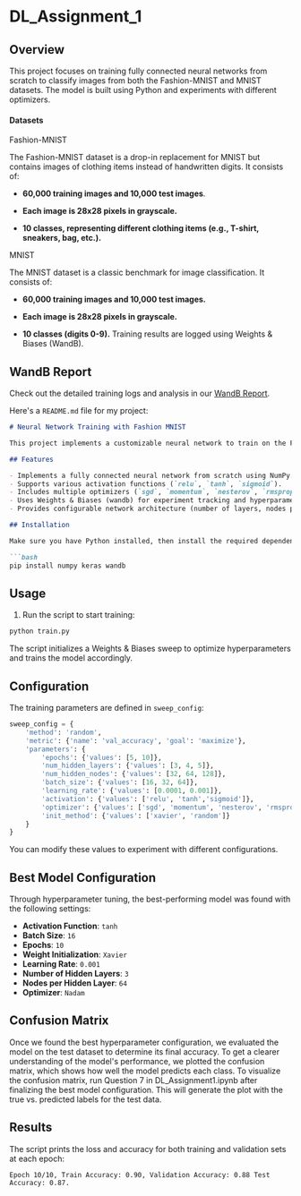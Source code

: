 # DL_Assignment_1

## Overview

This project focuses on training fully connected neural networks from scratch to classify images from both the Fashion-MNIST and MNIST datasets. The model is built using Python and experiments with different optimizers.
#### Datasets

Fashion-MNIST

The Fashion-MNIST dataset is a drop-in replacement for MNIST but contains images of clothing items instead of handwritten digits. It consists of:

- **60,000 training images and 10,000 test images**.

- **Each image is 28x28 pixels in grayscale.**

- **10 classes, representing different clothing items (e.g., T-shirt, sneakers, bag, etc.).**

MNIST

The MNIST dataset is a classic benchmark for image classification. It consists of:

- **60,000 training images and 10,000 test images.**

- **Each image is 28x28 pixels in grayscale.**

- **10 classes (digits 0-9).**
Training results are logged using Weights & Biases (WandB).
## WandB Report
Check out the detailed training logs and analysis in our [WandB Report](https://wandb.ai/ajay-madkami-iitm-indian-institute-of-technology-mad/Assignment1/reports/DA6401-Assignment-1--VmlldzoxMTY5NzQ0MQ?accessToken=v0t50qbr5oilxh7nj17hciwicokuw71k8cyofh9nt8xont61uh0dulg4otg89q5t).


Here's a `README.md` file for my project:

```markdown
# Neural Network Training with Fashion MNIST

This project implements a customizable neural network to train on the Fashion MNIST dataset using different optimizers and activation functions. The training process is logged using [Weights & Biases](https://wandb.ai/).

## Features

- Implements a fully connected neural network from scratch using NumPy.
- Supports various activation functions (`relu`, `tanh`, `sigmoid`).
- Includes multiple optimizers (`sgd`, `momentum`, `nesterov`, `rmsprop`, `adam`, `nadam`).
- Uses Weights & Biases (wandb) for experiment tracking and hyperparameter tuning.
- Provides configurable network architecture (number of layers, nodes per layer, batch size, learning rate, etc.).

## Installation

Make sure you have Python installed, then install the required dependencies:

```bash
pip install numpy keras wandb
```

## Usage

1. Run the script to start training:

```bash
python train.py
```

The script initializes a Weights & Biases sweep to optimize hyperparameters and trains the model accordingly.

## Configuration

The training parameters are defined in `sweep_config`:

```python
sweep_config = {
    'method': 'random',
    'metric': {'name': 'val_accuracy', 'goal': 'maximize'},
    'parameters': {
        'epochs': {'values': [5, 10]},
        'num_hidden_layers': {'values': [3, 4, 5]},
        'num_hidden_nodes': {'values': [32, 64, 128]},
        'batch_size': {'values': [16, 32, 64]},
        'learning_rate': {'values': [0.0001, 0.001]},
        'activation': {'values': ['relu', 'tanh','sigmoid']},
        'optimizer': {'values': ['sgd', 'momentum', 'nesterov', 'rmsprop', 'adam', 'nadam']},
        'init_method': {'values': ['xavier', 'random']}
    }
}
```

You can modify these values to experiment with different configurations.

## Best Model Configuration

Through hyperparameter tuning, the best-performing model was found with the following settings:

- **Activation Function**: `tanh`
- **Batch Size**: `16`
- **Epochs**: `10`
- **Weight Initialization**: `Xavier`
- **Learning Rate**: `0.001`
- **Number of Hidden Layers**: `3`
- **Nodes per Hidden Layer**: `64`
- **Optimizer**: `Nadam`

## Confusion Matrix
Once we found the best hyperparameter configuration, we evaluated the model on the test dataset to determine its final accuracy. To get a clearer understanding of the model's performance, we plotted the confusion matrix, which shows how well the model predicts each class.
To visualize the confusion matrix, run Question 7 in DL_Assignment1.ipynb after finalizing the best model configuration. This will generate the plot with the true vs. predicted labels for the test data.


## Results

The script prints the loss and accuracy for both training and validation sets at each epoch:

```
Epoch 10/10, Train Accuracy: 0.90, Validation Accuracy: 0.88 Test Accuracy: 0.87.
```

